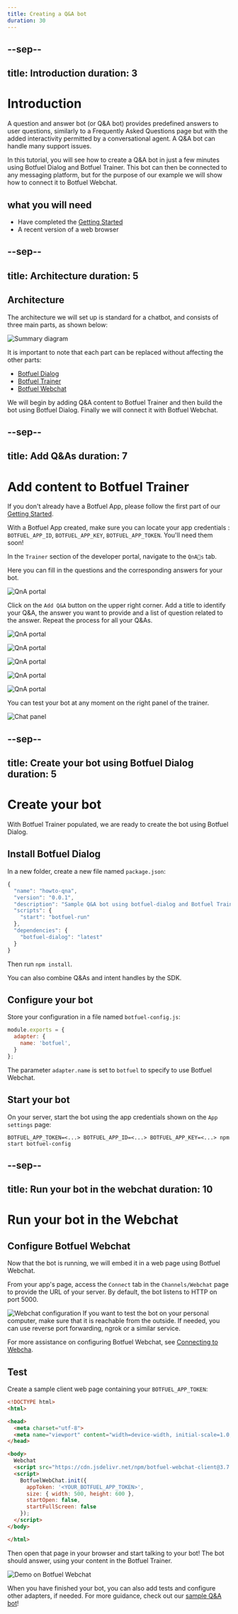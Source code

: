 ```yaml
---
title: Creating a Q&A bot
duration: 30
---
```


--sep--
---
title: Introduction
duration: 3
---

# Introduction

A question and answer bot (or Q&A bot) provides predefined answers to user questions, similarly to a Frequently Asked Questions page but with the added interactivity permitted by a conversational agent. A Q&A bot can handle many support issues.

In this tutorial, you will see how to create a Q&A bot in just a few minutes using Botfuel Dialog and Botfuel Trainer. This bot can then be connected to any messaging platform, but for the purpose of our example we will show how to connect it to Botfuel Webchat.


## what you will need
* Have completed the <a href="/#/codelab/getting-started) tutorial" target="_blank">Getting Started</a>
* A recent version of a web browser

--sep--
---
title: Architecture
duration: 5
---

## Architecture

The architecture we will set up is standard for a chatbot, and consists of three main parts, as shown below:

![Summary diagram](https://github.com/Botfuel/tutorials/raw/master/qna-bot/images/howto_qna-summary_diagram.png "Summary diagram")

It is important to note that each part can be replaced without affecting the other parts:
* <a href="https://docs.botfuel.io/dialog/reference/dialogs/overview" target="_blank">Botfuel Dialog</a>
* <a href="https://docs.botfuel.io/trainer/overview" target="_blank">Botfuel Trainer</a>
* <a href="https://docs.botfuel.io/webchat/overview" target="_blank">Botfuel Webchat</a>

We will begin by adding Q&A content to Botfuel Trainer and then build the bot using Botfuel Dialog. Finally we will connect it with Botfuel Webchat.

--sep--
---
title: Add Q&As
duration: 7
---
# Add content to Botfuel Trainer

If you don't already have a Botfuel App, please follow the first part of our [Getting Started](/#/codelab/getting-started).

With a Botfuel App created, make sure you can locate your app credentials : `BOTFUEL_APP_ID`, `BOTFUEL_APP_KEY`, `BOTFUEL_APP_TOKEN`. You'll need them soon!

In the `Trainer` section of the developer portal, navigate to the `QnAs` tab.

Here you can fill in the questions and the corresponding answers for your bot.

![QnA portal](https://github.com/Botfuel/tutorials/raw/master/qna-bot/images/howto_qna-qnas.png "QnA portal")

Click on the `Add Q&A` button on the upper right corner.
Add a title to identify your Q&A, the answer you want to provide and a list of question related to the answer.
Repeat the process for all your Q&As.

![QnA portal](https://github.com/Botfuel/tutorials/raw/master/qna-bot/images/howto_qna-qna1.png "QnA portal")

![QnA portal](https://github.com/Botfuel/tutorials/raw/master/qna-bot/images/howto_qna-qna2.png "QnA portal")

![QnA portal](https://github.com/Botfuel/tutorials/raw/master/qna-bot/images/howto_qna-qna3.png "QnA portal")

![QnA portal](https://github.com/Botfuel/tutorials/raw/master/qna-bot/images/howto_qna-qna4.png "QnA portal")

![QnA portal](https://github.com/Botfuel/tutorials/raw/master/qna-bot/images/howto_qna-qna5.png "QnA portal")

You can test your bot at any moment on the right panel of the trainer.

![Chat panel](https://github.com/Botfuel/tutorials/raw/master/qna-bot/images/howto_qna-test_panel.png "Chat panel")

--sep--
---
title: Create your bot using Botfuel Dialog
duration: 5
---

# Create your bot

With Botfuel Trainer populated, we are ready to create the bot using Botfuel Dialog.

## Install Botfuel Dialog

In a new folder, create a new file named `package.json`:


```javascript
{
  "name": "howto-qna",
  "version": "0.0.1",
  "description": "Sample Q&A bot using botfuel-dialog and Botfuel Trainer",
  "scripts": {
    "start": "botfuel-run"
  },
  "dependencies": {
    "botfuel-dialog": "latest"
  }
}
```

Then run `npm install`.

<aside class="infos">You can also combine Q&As and intent handles by the SDK.</aside>

## Configure your bot

Store your configuration in a file named `botfuel-config.js`:

```javascript
module.exports = {
  adapter: {
    name: 'botfuel',
  }
};
```

The parameter `adapter.name` is set to `botfuel` to specify to use Botfuel Webchat.


## Start your bot

On your server, start the bot using the app credentials shown on the `App settings` page:

```
BOTFUEL_APP_TOKEN=<...> BOTFUEL_APP_ID=<...> BOTFUEL_APP_KEY=<...> npm start botfuel-config
```

--sep--
---
title: Run your bot in the webchat
duration: 10
---

# Run your bot in the Webchat

## Configure Botfuel Webchat

Now that the bot is running, we will embed it in a web page using Botfuel Webchat.

From your app's page, access the `Connect` tab in the `Channels/Webchat` page to provide the URL of your server. By default, the bot listens to HTTP on port 5000.

![Webchat configuration](https://github.com/Botfuel/tutorials/raw/master/qna-bot/images/howto_qna-webchat_config.png "Webchat configuration")
If you want to test the bot on your personal computer, make sure that it is reachable from the outside. If needed, you can use reverse port forwarding, ngrok or a similar service.  

For more assistance on configuring Botfuel Webchat, see <a href="/#/codelab/connecting-webchaat" target="_blank">Connecting to Webcha</a>.

## Test

Create a sample client web page containing your `BOTFUEL_APP_TOKEN`:

```html
<!DOCTYPE html>
<html>

<head>
  <meta charset="utf-8">
  <meta name="viewport" content="width=device-width, initial-scale=1.0, maximum-scale=1.0, user-scalable=0">
</head>

<body>
  Webchat
  <script src="https://cdn.jsdelivr.net/npm/botfuel-webchat-client@3.7.0"></script>
  <script>
    BotfuelWebChat.init({
      appToken: '<YOUR_BOTFUEL_APP_TOKEN>',
      size: { width: 500, height: 600 },
      startOpen: false,
      startFullScreen: false
    });
  </script>
</body>

</html>
```

Then open that page in your browser and start talking to your bot! The bot should answer, using your content in the Botfuel Trainer.

![Demo on Botfuel Webchat](https://github.com/Botfuel/tutorials/raw/master/qna-bot/images/howto_qna-demo_webchat.png "Demo on Botfuel Webchat")

When you have finished your bot, you can also add tests and configure other adapters, if needed. For more guidance, check out our [sample Q&A bot](https://github.com/Botfuel/botfuel-sample-customerservice)!
